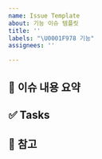 ```yaml
---
name: Issue Template
about: 기능 이슈 템플릿
title: ''
labels: "\U0001F978 기능"
assignees: ''

---
```


<!-- 불필요하다고 생각되는 항목을은 빼고 작성해도 좋습니다.-->
<!-- 잘 정리하여 가독성이 좋다면 아래 형식을 지키지 않아도 됩니다. -->

## 📌 이슈 내용 요약
<!-- 어떤 문제나 제안을 다루는 이슈인지 간단히 설명해주세요 -->


## ✅ Tasks
<!-- 어떤 작업을 해야하는지 설명해주세요 -->
<!-- 관련된 로그, 스크린샷, 참고 링크 등이 있다면 첨부해주세요 -->


## 🔗 참고
<!-- 참고사항이나 추가 전달사항을 입력해주세요.-->

